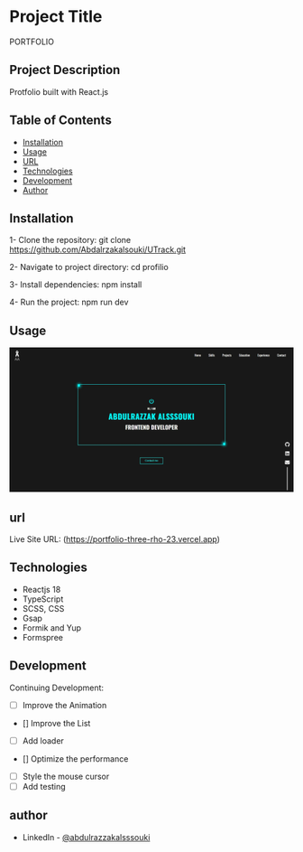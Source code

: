 # Project Title

PORTFOLIO

## Project Description

Protfolio built with React.js

## Table of Contents

- [Installation](#installation)
- [Usage](#usage)
- [URL](#url)
- [Technologies](#technologies)
- [Development](#development)
- [Author](#author)

## Installation

1- Clone the repository:
git clone https://github.com/Abdalrzakalsouki/UTrack.git

2- Navigate to project directory:
cd profilio

3- Install dependencies:
npm install

4- Run the project:
npm run dev

## Usage

![Protfolio](./public/Abdulrazzak%20Alsssouki%20-%20portfolio.webp)

## url

Live Site URL: (https://portfolio-three-rho-23.vercel.app)

## Technologies

- Reactjs 18
- TypeScript
- SCSS, CSS
- Gsap
- Formik and Yup
- Formspree

## Development

Continuing Development:

- [ ] Improve the Animation
- [] Improve the List
- [ ] Add loader
- [] Optimize the performance
- [ ] Style the mouse cursor
- [ ] Add testing

## author

- LinkedIn - [@abdulrazzakalsssouki](https://www.linkedin.com/in/abdulrazzakalsssouki)
